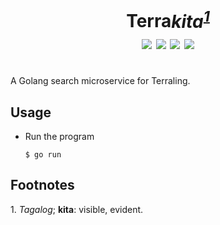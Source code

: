 <h1 align="center">Terra<i>kita<sup><a href="#def">1</a></sup></i><br>
<img src="https://img.shields.io/github/languages/code-size/svasandani/terrakita" />
<img src="https://img.shields.io/github/license/svasandani/terrakita" />
<img src="https://img.shields.io/github/last-commit/svasandani/terrakita" />
<img src="https://img.shields.io/github/go-mod/go-version/svasandani/terrakita" />
<br>
</h1>
<br>
A Golang search microservice for Terraling.

## Usage
- Run the program

    `$ go run`
  
## Footnotes

<a name="def">1. <i>Tagalog</i>; <b>kita</b>:  visible, evident.</a>
